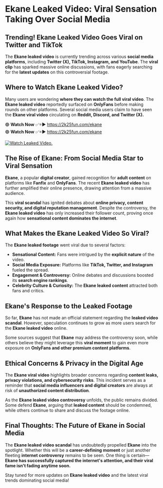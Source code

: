 # Ekane Leaked Video: Viral Sensation Taking Over Social Media

## **Trending! Ekane Leaked Video Goes Viral on Twitter and TikTok**
The **Ekane leaked video** is currently trending across various **social media platforms**, including **Twitter (X), TikTok, Instagram, and YouTube**. The **viral clip** has sparked massive online discussions, with fans eagerly searching for the **latest updates** on this controversial footage.

## **Where to Watch Ekane Leaked Video?**
Many users are wondering **where they can watch the full viral video**. The **Ekane leaked video** reportedly surfaced on **OnlyFans** before making rounds on other platforms. Several social media users claim to have seen the **Ekane viral video** circulating on **Reddit, Discord, and Twitter (X).**

🟢 **Watch Now** ✅=► https://2k25fun.com/ekane  
🟢 **Watch Now** ✅=► https://2k25fun.com/ekane  

[![Watch Leaked Video.](https://miro.medium.com/v2/resize:fit:828/format:webp/1*cilzJN44JGOrTw9NJCrNHA.gif "Watch Leaked Video")](https://2k25fun.com/ekane)

## **The Rise of Ekane: From Social Media Star to Viral Sensation**
**Ekane**, a popular **digital creator**, gained recognition for **adult content** on platforms like **Fanfix** and **OnlyFans**. The recent **Ekane leaked video** has further amplified their online presence, drawing attention from a massive audience.

This **viral scandal** has ignited debates about **online privacy, content security, and digital reputation management**. Despite the controversy, the **Ekane leaked video** has only increased their follower count, proving once again how **sensational content dominates the internet**.

## **What Makes the Ekane Leaked Video So Viral?**
The **Ekane leaked footage** went viral due to several factors:
- **Sensational Content:** Fans were intrigued by the **explicit nature** of the video.
- **Social Media Exposure:** Platforms like **TikTok, Twitter, and Instagram** fueled the spread.
- **Engagement & Controversy:** Online debates and discussions boosted its **search engine rankings**.
- **Celebrity Culture & Curiosity:** The **Ekane leaked content** attracted both fans and critics.

## **Ekane's Response to the Leaked Footage**
So far, **Ekane** has not made an official statement regarding the **leaked video scandal**. However, speculation continues to grow as more users search for the **Ekane leaked video** online.

Some sources suggest that **Ekane** may address the controversy soon, while others believe they might leverage this **viral moment** to gain even more exposure on **OnlyFans and other premium content platforms**.

## **Ethical Concerns & Privacy in the Digital Age**
The **Ekane viral video** highlights broader concerns regarding **content leaks, privacy violations, and cybersecurity risks**. This incident serves as a reminder that **social media influencers and digital creators** are always at risk of **unauthorized content distribution**.

As the **Ekane leaked video controversy** unfolds, the public remains divided. Some defend **Ekane**, arguing that **leaked content** should be condemned, while others continue to share and discuss the footage online.

## **Final Thoughts: The Future of Ekane in Social Media**
The **Ekane leaked video scandal** has undoubtedly propelled **Ekane** into the spotlight. Whether this will be a **career-defining moment** or just another fleeting **internet controversy** remains to be seen. One thing is certain—**Ekane has successfully captured the internet's attention, and their viral fame isn't fading anytime soon.**

Stay tuned for more updates on **Ekane leaked video** and the latest viral trends dominating social media!